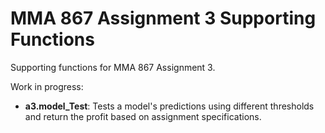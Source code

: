 # MMA 867 Assignment 3 Supporting Functions
Supporting functions for MMA 867 Assignment 3.

Work in progress:
- **a3.model_Test**: Tests a model's predictions using different thresholds and return the profit based on assignment specifications.